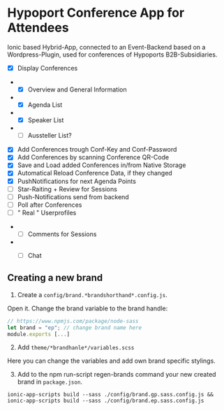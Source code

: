 # Hypoport Conference App for Attendees

Ionic based Hybrid-App, connected to an Event-Backend based on a Wordpress-Plugin, used for conferences of Hypoports B2B-Subsidiaries.

- [x] Display Conferences 
- - [x] Overview and General Information
- - [x] Agenda List 
- - [x] Speaker List 
- - [ ] Aussteller List? 
- [x] Add Conferences trough Conf-Key and Conf-Password
- [x] Add Conferences by scanning Conference QR-Code 
- [x] Save and Load added Conferences in/from Native Storage
- [x] Automatical Reload Conference Data, if they changed
- [x] PushNotifications for next Agenda Points
- [ ] Star-Raiting + Review for Sessions
- [ ] Push-Notifications send from backend 
- [ ] Poll after Conferences
- [ ] " Real " Userprofiles
- - [ ] Comments for Sessions
- - [ ] Chat


## Creating a new brand

1. Create a `config/brand.*brandshorthand*.config.js`. 

Open it. Change the brand variable to the brand handle:
```js
// https://www.npmjs.com/package/node-sass
let brand = "ep"; // change brand name here
module.exports [...]
```

2. Add `theme/*brandhanle*/variables.scss`

Here you can change the variables and add own brand specific stylings.

3. Add to the npm run-script regen-brands command your new created brand in `package.json`.

```
ionic-app-scripts build --sass ./config/brand.gp.sass.config.js && ionic-app-scripts build --sass ./config/brand.ep.sass.config.js
```
